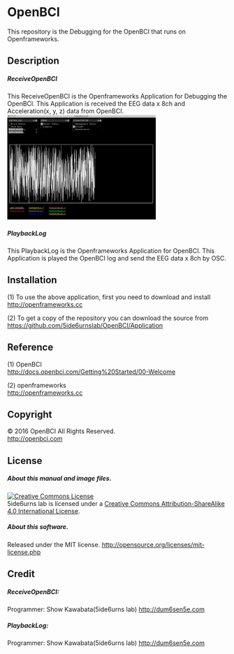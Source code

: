 # OpenBCI
This repository is the Debugging for the OpenBCI that runs on Openframeworks. 

## Description
##### ReceiveOpenBCI
This ReceiveOpenBCI is the Openframeworks Application for Debugging the OpenBCI. This Application is received the EEG data x 8ch and Acceleration(x, y, z) data from OpenBCI.
<img class="photo" src="https://github.com/5ide6urnslab/Zumo/blob/master/resource/RobotSimuLink.png" width="340px" />

##### PlaybackLog
This PlaybackLog is the Openframeworks Application for OpenBCI. This Application is played the OpenBCI log and send the EEG data x 8ch by OSC.

## Installation
(1) To use the above application, first you need to download and install  
http://openframeworks.cc

(2) To get a copy of the repository you can download the source from  
https://github.com/5ide6urnslab/OpenBCI/Application

## Reference
(1) OpenBCI  
http://docs.openbci.com/Getting%20Started/00-Welcome

(2) openframeworks  
http://openframeworks.cc

## Copyright
© 2016 OpenBCI All Rights Reserved.  
   http://openbci.com

## License
##### About this manual and image files.
<a rel="license" href="http://creativecommons.org/licenses/by-sa/4.0/"><img alt="Creative Commons License" style="border-width:0" src="https://i.creativecommons.org/l/by-sa/4.0/88x31.png" /></a><br />5ide6urns lab is licensed under a <a rel="license" href="http://creativecommons.org/licenses/by-sa/4.0/">Creative Commons Attribution-ShareAlike 4.0 International License</a>.

##### About this software. 
Released under the MIT license. http://opensource.org/licenses/mit-license.php

## Credit
##### ReceiveOpenBCI:

Programmer:   Show Kawabata(5ide6urns lab) http://dum6sen5e.com    

##### PlaybackLog:

Programmer:   Show Kawabata(5ide6urns lab) http://dum6sen5e.com    
